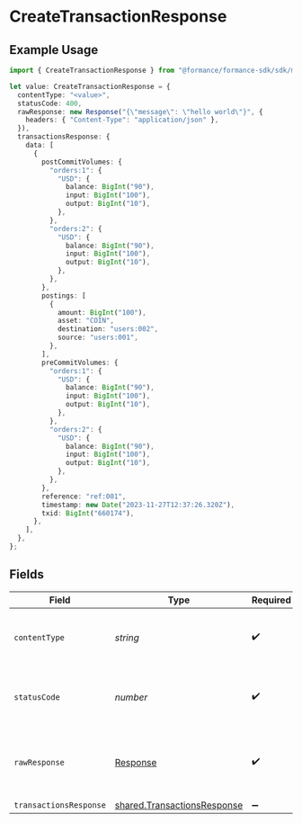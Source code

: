 # CreateTransactionResponse

## Example Usage

```typescript
import { CreateTransactionResponse } from "@formance/formance-sdk/sdk/models/operations";

let value: CreateTransactionResponse = {
  contentType: "<value>",
  statusCode: 400,
  rawResponse: new Response("{\"message\": \"hello world\"}", {
    headers: { "Content-Type": "application/json" },
  }),
  transactionsResponse: {
    data: [
      {
        postCommitVolumes: {
          "orders:1": {
            "USD": {
              balance: BigInt("90"),
              input: BigInt("100"),
              output: BigInt("10"),
            },
          },
          "orders:2": {
            "USD": {
              balance: BigInt("90"),
              input: BigInt("100"),
              output: BigInt("10"),
            },
          },
        },
        postings: [
          {
            amount: BigInt("100"),
            asset: "COIN",
            destination: "users:002",
            source: "users:001",
          },
        ],
        preCommitVolumes: {
          "orders:1": {
            "USD": {
              balance: BigInt("90"),
              input: BigInt("100"),
              output: BigInt("10"),
            },
          },
          "orders:2": {
            "USD": {
              balance: BigInt("90"),
              input: BigInt("100"),
              output: BigInt("10"),
            },
          },
        },
        reference: "ref:001",
        timestamp: new Date("2023-11-27T12:37:26.320Z"),
        txid: BigInt("660174"),
      },
    ],
  },
};
```

## Fields

| Field                                                                             | Type                                                                              | Required                                                                          | Description                                                                       |
| --------------------------------------------------------------------------------- | --------------------------------------------------------------------------------- | --------------------------------------------------------------------------------- | --------------------------------------------------------------------------------- |
| `contentType`                                                                     | *string*                                                                          | :heavy_check_mark:                                                                | HTTP response content type for this operation                                     |
| `statusCode`                                                                      | *number*                                                                          | :heavy_check_mark:                                                                | HTTP response status code for this operation                                      |
| `rawResponse`                                                                     | [Response](https://developer.mozilla.org/en-US/docs/Web/API/Response)             | :heavy_check_mark:                                                                | Raw HTTP response; suitable for custom response parsing                           |
| `transactionsResponse`                                                            | [shared.TransactionsResponse](../../../sdk/models/shared/transactionsresponse.md) | :heavy_minus_sign:                                                                | OK                                                                                |